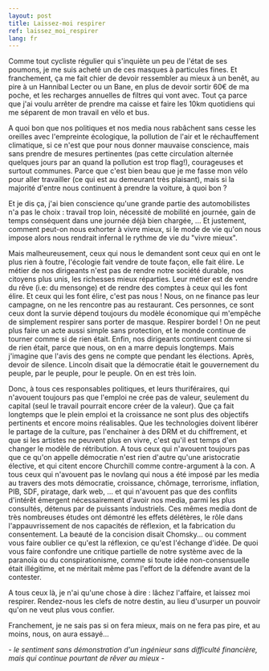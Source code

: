 ```yaml
---
layout: post
title: Laissez-moi respirer
ref: laissez_moi_respirer
lang: fr
---
```


Comme tout cycliste régulier qui s'inquiète un peu de l'état de ses poumons, je me suis acheté un de ces masques à particules fines. Et franchement, ça me fait chier de devoir ressembler au mieux à un benêt, au pire à un Hannibal Lecter ou un Bane, en plus de devoir sortir 60€ de ma poche, et les recharges annuelles de filtres qui vont avec. Tout ça parce que j'ai voulu arrêter de prendre ma caisse et faire les 10km quotidiens qui me séparent de mon travail en vélo et bus.

A quoi bon que nos politiques et nos media nous rabâchent sans cesse les oreilles avec l'empreinte écologique, la pollution de l'air et le réchauffement climatique, si ce n'est que pour nous donner mauvaise conscience, mais sans prendre de mesures pertinentes (pas cette circulation alternée quelques jours par an quand la pollution est trop flag!), courageuses et surtout communes. Parce que c'est bien beau que je me fasse mon vélo pour aller travailler (ce qui est au demeurant très plaisant), mais si la majorité d'entre nous continuent à prendre la voiture, à quoi bon ?

Et je dis ça, j'ai bien conscience qu'une grande partie des automobilistes n'a pas le choix : travail trop loin, nécessité de mobilité en journée, gain de temps conséquent dans une journée déjà bien chargée, ... Et justement, comment peut-on nous exhorter à vivre mieux, si le mode de vie qu'on nous impose alors nous rendrait infernal le rythme de vie du "vivre mieux".

Mais malheureusement, ceux qui nous le demandent sont ceux qui en ont le plus rien à foutre, l'écologie fait vendre de toute façon, elle fait élire. Le métier de nos dirigeants n'est pas de rendre notre société durable, nos citoyens plus unis, les richesses mieux réparties. Leur métier est de vendre du rêve (i.e: du mensonge) et de rendre des comptes à ceux qui les font élire. Et ceux qui les font élire, c'est pas nous ! Nous, on ne finance pas leur campagne, on ne les rencontre pas au restaurant. Ces personnes, ce sont ceux dont la survie dépend toujours du modèle économique qui m'empêche de simplement respirer sans porter de masque. Respirer bordel ! On ne peut plus faire un acte aussi simple sans protection, et le monde continue de tourner comme si de rien était. Enfin, nos dirigeants continuent comme si de rien était, parce que nous, on en a marre depuis longtemps. Mais j'imagine que l'avis des gens ne compte que pendant les élections. Après, devoir de silence. Lincoln disait que la démocratie était le gouvernement du peuple, par le peuple, pour le peuple. On en est très loin.

Donc, à tous ces responsables politiques, et leurs thuriféraires, qui n'avouent toujours pas que l'emploi ne crée pas de valeur, seulement du capital (seul le travail pourrait encore créer de la valeur). Que ça fait longtemps que le plein emploi et la croissance ne sont plus des objectifs pertinents et encore moins réalisables. Que les technologies doivent libérer le partage de la culture, pas l'enchainer à des DRM et du chiffrement, et que si les artistes ne peuvent plus en vivre, c'est qu'il est temps d'en changer le modèle de rétribution. A tous ceux qui n'avouent toujours pas que ce qu'on appelle démocratie n'est rien d'autre qu'une aristocratie élective, et qui citent encore Churchill comme contre-argument à la con. A tous ceux qui n'avouent pas le novlang qui nous a été imposé par les media au travers des mots démocratie, croissance, chômage, terrorisme, inflation, PIB, SDF, piratage, dark web, ... et qui n'avouent pas que des conflits d'intérêt émergent nécessairement d'avoir nos media, parmi les plus consultés, détenus par de puissants industriels. Ces mêmes media dont de très nombreuses études ont démontré les effets délétères, le rôle dans l'appauvrissement de nos capacités de réflexion, et la fabrication du consentement. La beauté de la concision disait Chomsky... ou comment vous faire oublier ce qu'est la réflexion, ce qu'est l'échange d'idée. De quoi vous faire confondre une critique partielle de notre système avec de la paranoïa ou du conspirationisme, comme si toute idée non-consensuelle était illégitime, et ne méritait même pas l'effort de la défendre avant de la contester.

A tous ceux là, je n'ai qu'une chose à dire : lâchez l'affaire, et laissez moi respirer. Rendez-nous les clefs de notre destin, au lieu d'usurper un pouvoir qu'on ne veut plus vous confier.

Franchement, je ne sais pas si on fera mieux, mais on ne fera pas pire, et au moins, nous, on aura essayé...

*- le sentiment sans démonstration d'un ingénieur sans difficulté financière, mais qui continue pourtant de rêver au mieux -*
